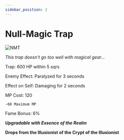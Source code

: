 ```yaml
---
sidebar_position: 2
---
```


# Null-Magic Trap

![NMT](https://vwiki.valorserver.com/api/item/picture/null-magic%20trap)

<i>This trap doesn't go too well with magical gear...</i>

Trap: 600 HP within 5 sqrs

Enemy Effect: Paralyzed for 3 seconds

Effect on Self: Damaging for 2 seconds

MP Cost: 120

    -60 Maximum MP

Fame Bonus: 6%

***Upgradable with Essence of the Realm***

**Drops from the Illusionist of the Crypt of the Illusionist**
